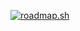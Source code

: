 [![roadmap.sh](https://roadmap.sh/card/tall/67314e0e31d65c235ddbd8ef?variant=dark&roadmaps=full-stack)](https://roadmap.sh)

<!--
**SeanSean-007/SeanSean-007** is a ✨ _special_ ✨ repository because its `README.md` (this file) appears on your GitHub profile.
-->
